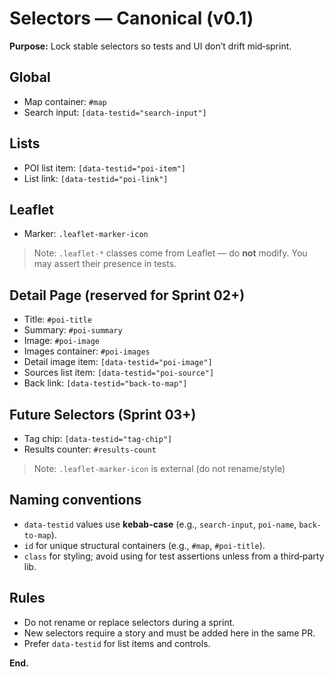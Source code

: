 # Selectors — Canonical (v0.1)

**Purpose:** Lock stable selectors so tests and UI don’t drift mid‑sprint.

## Global
- Map container: `#map`
- Search input: `[data-testid="search-input"]`

## Lists
- POI list item: `[data-testid="poi-item"]`
- List link: `[data-testid="poi-link"]`

## Leaflet
- Marker: `.leaflet-marker-icon`
> Note: `.leaflet-*` classes come from Leaflet — do **not** modify. You may assert their presence in tests.

## Detail Page (reserved for Sprint 02+)
- Title: `#poi-title`
- Summary: `#poi-summary`
- Image: `#poi-image`
- Images container: `#poi-images`
- Detail image item: `[data-testid="poi-image"]`
- Sources list item: `[data-testid="poi-source"]`
- Back link: `[data-testid="back-to-map"]`

## Future Selectors (Sprint 03+)
- Tag chip: `[data-testid="tag-chip"]`
- Results counter: `#results-count`

> Note: `.leaflet-marker-icon` is external (do not rename/style)

## Naming conventions
- `data-testid` values use **kebab-case** (e.g., `search-input`, `poi-name`, `back-to-map`).
- `id` for unique structural containers (e.g., `#map`, `#poi-title`).
- `class` for styling; avoid using for test assertions unless from a third‑party lib.

## Rules
- Do not rename or replace selectors during a sprint.  
- New selectors require a story and must be added here in the same PR.  
- Prefer `data-testid` for list items and controls.

**End.**

